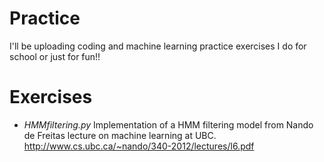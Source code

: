 # Practice

I'll be uploading coding and machine learning practice exercises I do for
school or just for fun!!

# Exercises
- *HMMfiltering.py*
    Implementation of a HMM filtering model from Nando de Freitas lecture on
machine learning at UBC. http://www.cs.ubc.ca/~nando/340-2012/lectures/l6.pdf
